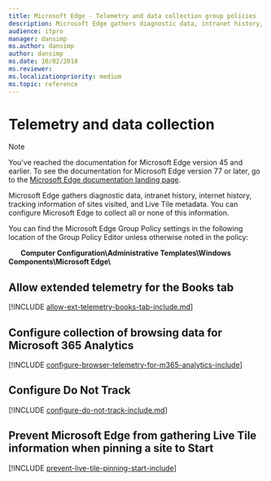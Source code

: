 ```yaml
---
title: Microsoft Edge - Telemetry and data collection group policies
description: Microsoft Edge gathers diagnostic data, intranet history, internet history, tracking information of sites visited, and Live Tile metadata. You can configure Microsoft Edge to collect all or none of this information.
audience: itpro
manager: dansimp
ms.author: dansimp
author: dansimp
ms.date: 10/02/2018
ms.reviewer:
ms.localizationpriority: medium
ms.topic: reference
---
```


# Telemetry and data collection

> [!NOTE]
> You've reached the documentation for Microsoft Edge version 45 and earlier. To see the documentation for Microsoft Edge version 77 or later, go to the [Microsoft Edge documentation landing page](https://docs.microsoft.com/DeployEdge/).

Microsoft Edge gathers diagnostic data, intranet history, internet history, tracking information of sites visited, and Live Tile metadata. You can configure Microsoft Edge to collect all or none of this information.

You can find the Microsoft Edge Group Policy settings in the following location of the Group Policy Editor unless otherwise noted in the policy:

&nbsp;&nbsp;&nbsp;&nbsp;&nbsp;&nbsp;**Computer Configuration\\Administrative Templates\\Windows Components\\Microsoft Edge\\**

## Allow extended telemetry for the Books tab
[!INCLUDE [allow-ext-telemetry-books-tab-include.md](../includes/allow-ext-telemetry-books-tab-include.md)]

## Configure collection of browsing data for Microsoft 365 Analytics
[!INCLUDE [configure-browser-telemetry-for-m365-analytics-include](../includes/configure-browser-telemetry-for-m365-analytics-include.md)]

## Configure Do Not Track
[!INCLUDE [configure-do-not-track-include.md](../includes/configure-do-not-track-include.md)]

## Prevent Microsoft Edge from gathering Live Tile information when pinning a site to Start
[!INCLUDE [prevent-live-tile-pinning-start-include](../includes/prevent-live-tile-pinning-start-include.md)]
